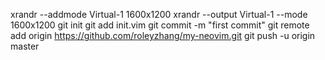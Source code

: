 xrandr --addmode Virtual-1 1600x1200
xrandr --output Virtual-1 --mode 1600x1200
git init
git add init.vim
git commit -m "first commit"
git remote add origin https://github.com/roleyzhang/my-neovim.git
git push -u origin master
